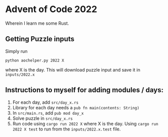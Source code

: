 # Advent of Code 2022
Wherein I learn me some Rust.

## Getting Puzzle inputs
Simply run
```shell
python aochelper.py 2022 X
```
where X is the day. This will download puzzle input and save it in `inputs/2022.x`

## Instructions to myself for adding modules / days:
1. For each day, add `src/day_x.rs`
2. Library for each day needs a `pub fn main(contents: String)`
3. In `src/main.rs`, add `pub mod day_x`
4. Solve puzzle in `src/day_x.rs`
5. Run code using `cargo run 2022 X` where X is the day. Using `cargo run 2022 X test` to run from the `inputs/2022.x.test` file.
